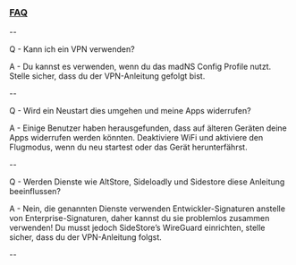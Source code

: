 ### [FAQ](accent://)

--

Q - Kann ich ein VPN verwenden?

A - Du kannst es verwenden, wenn du das madNS Config Profile nutzt. Stelle sicher, dass du der VPN-Anleitung gefolgt bist.

--

Q - Wird ein Neustart dies umgehen und meine Apps widerrufen?

A - Einige Benutzer haben herausgefunden, dass auf älteren Geräten deine Apps widerrufen werden könnten. Deaktiviere WiFi und aktiviere den Flugmodus, wenn du neu startest oder das Gerät herunterfährst.

--

Q - Werden Dienste wie AltStore, Sideloadly und Sidestore diese Anleitung beeinflussen?

A - Nein, die genannten Dienste verwenden Entwickler-Signaturen anstelle von Enterprise-Signaturen, daher kannst du sie problemlos zusammen verwenden! Du musst jedoch SideStore’s WireGuard einrichten, stelle sicher, dass du der VPN-Anleitung folgst.

--
